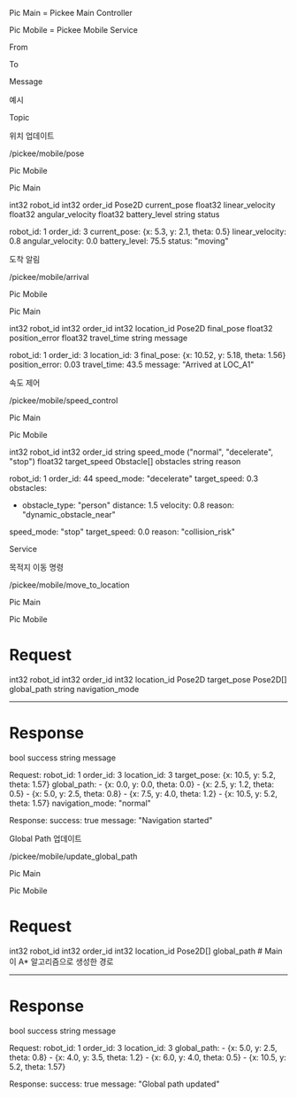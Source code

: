 Pic Main = Pickee Main Controller

Pic Mobile = Pickee Mobile Service





From

To

Message

예시

Topic











위치 업데이트

/pickee/mobile/pose

Pic Mobile

Pic Main

int32 robot_id
int32 order_id
Pose2D current_pose
float32 linear_velocity
float32 angular_velocity
float32 battery_level
string status

robot_id: 1
order_id: 3
current_pose: {x: 5.3, y: 2.1, theta: 0.5}
linear_velocity: 0.8
angular_velocity: 0.0
battery_level: 75.5
status: "moving"

도착 알림

/pickee/mobile/arrival

Pic Mobile

Pic Main

int32 robot_id
int32 order_id
int32 location_id
Pose2D final_pose
float32 position_error
float32 travel_time
string message

robot_id: 1
order_id: 3
location_id: 3
final_pose: {x: 10.52, y: 5.18, theta: 1.56}
position_error: 0.03
travel_time: 43.5
message: "Arrived at LOC_A1"

속도 제어

/pickee/mobile/speed_control

Pic Main

Pic Mobile

int32 robot_id
int32 order_id
string speed_mode ("normal", "decelerate", "stop")
float32 target_speed
Obstacle[] obstacles
string reason

robot_id: 1
order_id: 44
speed_mode: "decelerate"
target_speed: 0.3
obstacles:
  - obstacle_type: "person"
    distance: 1.5
    velocity: 0.8
reason: "dynamic_obstacle_near"

speed_mode: "stop"
target_speed: 0.0
reason: "collision_risk"

Service











목적지 이동 명령

/pickee/mobile/move_to_location

Pic Main

Pic Mobile

# Request
int32 robot_id
int32 order_id
int32 location_id
Pose2D target_pose
Pose2D[] global_path
string navigation_mode

---
# Response
bool success
string message

Request:
  robot_id: 1
  order_id: 3
  location_id: 3
  target_pose: {x: 10.5, y: 5.2, theta: 1.57}
  global_path:
    - {x: 0.0, y: 0.0, theta: 0.0}
    - {x: 2.5, y: 1.2, theta: 0.5}
    - {x: 5.0, y: 2.5, theta: 0.8}
    - {x: 7.5, y: 4.0, theta: 1.2}
    - {x: 10.5, y: 5.2, theta: 1.57}
  navigation_mode: "normal"

Response:
  success: true
  message: "Navigation started"

Global Path 업데이트

/pickee/mobile/update_global_path

Pic Main

Pic Mobile

# Request
int32 robot_id
int32 order_id
int32 location_id
Pose2D[] global_path  # Main이 A* 알고리즘으로 생성한 경로

---
# Response
bool success
string message

Request:
  robot_id: 1
  order_id: 3
  location_id: 3
  global_path:
    - {x: 5.0, y: 2.5, theta: 0.8}
    - {x: 4.0, y: 3.5, theta: 1.2}
    - {x: 6.0, y: 4.0, theta: 0.5}
    - {x: 10.5, y: 5.2, theta: 1.57}

Response:
  success: true
  message: "Global path updated"